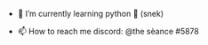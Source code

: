- 🌱 I’m currently learning python 🐍 (snek)

- 📫 How to reach me 
      discord: @the sèance #5878

<!---
dxbldare/dxbldare is a ✨ special ✨ repository because its `README.md` (this file) appears on your GitHub profile.
You can click the Preview link to take a look at your changes.
--->
